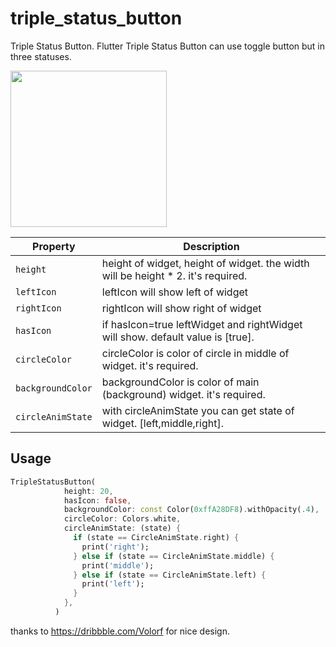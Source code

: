 # triple_status_button

Triple Status Button.
Flutter Triple Status Button can use toggle button but in three statuses.

<img src="https://user-images.githubusercontent.com/26311171/137097350-f4491635-93fa-4008-a8b6-fbb69b29e82a.gif" width="250" />


| Property | Description |
| --- | --- |
| `height` | height of widget, height of widget. the width will be height * 2. it's required. |
| `leftIcon` | leftIcon will show left of widget |
| `rightIcon` | rightIcon will show right of widget |
| `hasIcon` | if hasIcon=true leftWidget and rightWidget will show. default value is [true]. |
| `circleColor` | circleColor is color of circle in middle of widget. it's required.  |
| `backgroundColor` | backgroundColor is color of main (background) widget. it's required.  |
| `circleAnimState` | with circleAnimState you can get state of widget. [left,middle,right].  |




Usage
-----

```dart
TripleStatusButton(
            height: 20,
            hasIcon: false,
            backgroundColor: const Color(0xffA28DF8).withOpacity(.4),
            circleColor: Colors.white,
            circleAnimState: (state) {
              if (state == CircleAnimState.right) {
                print('right');
              } else if (state == CircleAnimState.middle) {
                print('middle');
              } else if (state == CircleAnimState.left) {
                print('left');
              }
            },
          )
```
thanks to https://dribbble.com/Volorf for nice design.

